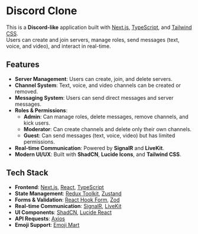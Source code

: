 # Discord Clone

This is a **Discord-like** application built with [Next.js](https://nextjs.org), [TypeScript](https://www.typescriptlang.org/), and [Tailwind CSS](https://tailwindcss.com/).  
Users can create and join servers, manage roles, send messages (text, voice, and video), and interact in real-time.

## Features

- **Server Management**: Users can create, join, and delete servers.
- **Channel System**: Text, voice, and video channels can be created or removed.
- **Messaging System**: Users can send direct messages and server messages.
- **Roles & Permissions**:
  - **Admin**: Can manage roles, delete messages, remove channels, and kick users.
  - **Moderator**: Can create channels and delete only their own channels.
  - **Guest**: Can send messages (text, voice, video) but has limited permissions.
- **Real-time Communication**: Powered by **SignalR** and **LiveKit**.
- **Modern UI/UX**: Built with **ShadCN**, **Lucide Icons**, and **Tailwind CSS**.

## Tech Stack

- **Frontend**: [Next.js](https://nextjs.org), [React](https://react.dev), [TypeScript](https://www.typescriptlang.org/)
- **State Management**: [Redux Toolkit](https://redux-toolkit.js.org/), [Zustand](https://github.com/pmndrs/zustand)
- **Forms & Validation**: [React Hook Form](https://react-hook-form.com/), [Zod](https://zod.dev/)
- **Real-time Communication**: [SignalR](https://learn.microsoft.com/en-us/aspnet/core/signalr/introduction), [LiveKit](https://livekit.io/)
- **UI Components**: [ShadCN](https://ui.shadcn.com/), [Lucide React](https://lucide.dev/)
- **API Requests**: [Axios](https://axios-http.com/)
- **Emoji Support**: [Emoji Mart](https://github.com/missive/emoji-mart)
